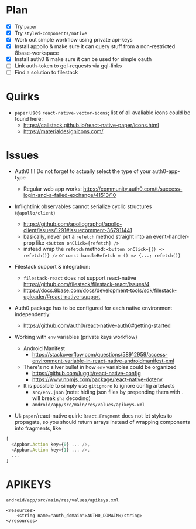 # Plan

- [x] Try `paper`
- [x] Try `styled-components/native`
- [x] Work out simple workflow using private api-keys
- [x] Install appollo & make sure it can query stuff from a non-restricted 8base-workspace
- [x] Install auth0 & make sure it can be used for simple oauth
- [ ] Link auth-token to gql-requests via gql-links
- [ ] Find a solution to filestack

# Quirks

- `paper` uses `react-native-vector-icons`; list of all avaliable icons could be found here:
  - https://callstack.github.io/react-native-paper/icons.html
  - https://materialdesignicons.com/

# Issues

- Auth0 !!! Do not forget to actually select the type of your auth0-app-type
  - Regular web app works: https://community.auth0.com/t/success-login-and-a-failed-exchange/41513/10

- Inflightlink observables cannot serialize cyclic structures (`@apollo/client`)
  - https://github.com/apollographql/apollo-client/issues/1291#issuecomment-367911441
  - basically, never put a `refetch` method straight into an event-handler-prop like `<button onClick={refetch} />`
  - instead wrap the `refetch` method: `<button onClick={() => refetch()} />` or `const handleRefetch = () => {...; refetch()}`

- Filestack support & integration:
  - `filestack-react` does not support react-native https://github.com/filestack/filestack-react/issues/4
  - https://docs.8base.com/docs/development-tools/sdk/filestack-uploader/#react-native-support

- Auth0 package has to be configured for each native environment independently
  - https://github.com/auth0/react-native-auth0#getting-started

- Working with `env` variables (private keys workflow)
  - Android Manifest
    - https://stackoverflow.com/questions/58912959/access-environment-variable-in-react-native-androidmanifest-xml
  - There's no silver bullet in how `env` variables could be organized
    - https://github.com/luggit/react-native-config
    - https://www.npmjs.com/package/react-native-dotenv
  - It is possible to simply use `gitignore` to ignore config artefacts
    - `src/env.json` (note: hiding json files by prepending them with `.` will break `sha` decoding)
    - `android/app/src/main/res/values/apikeys.xml`

- UI: `paper`/react-native quirk: `React.Fragment` does not let styles to propagate, so you should return arrays instead of wrapping components into fragments, like 

```js
[
  <Appbar.Action key={0} ... />,
  <Appbar.Action key={1} ... />,
  ...
]
```

# APIKEYS

`android/app/src/main/res/values/apikeys.xml`

```
<resources>
    <string name="auth_domain">AUTH0_DOMAIN</string>
</resources>
```
